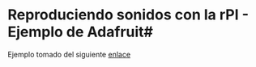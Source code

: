 # Reproduciendo sonidos con la rPI - Ejemplo de Adafruit#

Ejemplo tomado del siguiente [enlace](https://learn.adafruit.com/playing-sounds-and-using-buttons-with-raspberry-pi/bread-board-setup-for-input-buttons)
